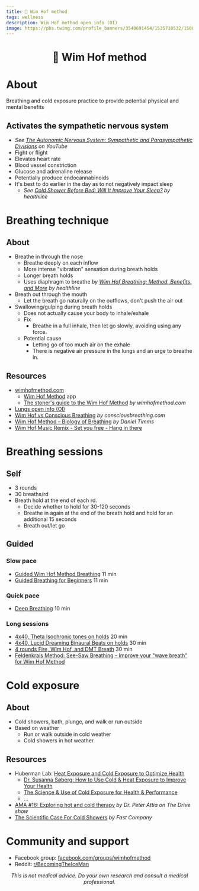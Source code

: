 ```yaml
---
title: 🧊 Wim Hof method
tags: wellness
description: Wim Hof method open info (OI)
image: https://pbs.twimg.com/profile_banners/3540691454/1535710532/1500x500
---
```


<h1 style="text-align: center;">🧊 Wim Hof method</h1>

# About
Breathing and cold exposure practice to provide potential physical and mental benefits

## Activates the sympathetic nervous system
- *See [The Autonomic Nervous System: Sympathetic and Parasympathetic Divisions](https://youtu.be/DPWEhl7gbu4?t=151) on YouTube*
- Fight or flight
- Elevates heart rate
- Blood vessel constriction
- Glucose and adrenaline release
- Potentially produce endocannabinoids
- It's best to do earlier in the day as to not negatively impact sleep
    - *See [Cold Shower Before Bed: Will It Improve Your Sleep?](https://www.healthline.com/health/how-a-cold-shower-before-bed-affects-your-sleep) by healthline*

# Breathing technique

## About
- Breathe in through the nose
    - Breathe deeply on each inflow
    - More intense "vibration" sensation during breath holds
    - Longer breath holds
    - Uses diaphragm to breathe *by [Wim Hof Breathing: Method, Benefits, and More](https://www.healthline.com/health/wim-hof-method) by healthline*
- Breath out through the mouth
    - Let the breath go naturally on the outflows, don't push the air out
- Swallowing/gulping during breath holds
    - Does not actually cause your body to inhale/exhale
    - Fix
        - Breathe in a full inhale, then let go slowly, avoiding using any force.
    - Potential cause
        - Letting go of too much air on the exhale
        - There is negative air pressure in the lungs and an urge to breathe in.

## Resources
- [wimhofmethod.com](https://www.wimhofmethod.com)
    - [Wim Hof Method](https://play.google.com/store/apps/details?id=nl.deckeron.apps.innerfire) app
    - [The stoner's guide to the Wim Hof Method](https://www.wimhofmethod.com/blog/the-stoner-s-guide-to-the-wim-hof-method) *by wimhofmethod.com*
- [Lungs open info (OI)](https://docs.google.com/document/d/1mam8exMzp_L-wnq1AyMkCzlj0bZCSOPsb4uBs5DRSlE/edit#heading=h.fhg5vlppthxg)
- [Wim Hof vs Conscious Breathing](https://www.consciousbreathing.com/articles/wim-hof-vs-conscious-breathing/) *by consciousbreathing.com*
- [Wim Hof Method – Biology of Breathing](https://www.daniel-timms.com/wim-hof-method-biology-of-breathing) *by Daniel Timms*
- [Wim Hof Music Remix -  Set you free - Hang in there](https://www.youtube.com/watch?v=EFbCb_k6p70)

# Breathing sessions

## Self
- 3 rounds
- 30 breaths/rd
- Breath hold at the end of each rd.
    - Decide whether to hold for 30-120 seconds
    - Breathe in again at the end of the breath hold and hold for an additional 15 seconds
    - Breath out/let go

## Guided

### Slow pace
- [Guided Wim Hof Method Breathing](https://www.youtube.com/watch?v=tybOi4hjZFQ) 11 min
- [Guided Breathing for Beginners](https://www.youtube.com/watch?v=0BNejY1e9ik) 11 min

### Quick pace
- [Deep Breathing](https://www.youtube.com/watch?v=xAhAOTXHeNs) 10 min

### Long sessions
- [4x40, Theta Isochronic tones on holds](https://www.youtube.com/watch?v=4eASsYw7mFs) 20 min
- [4x40, Lucid Dreaming Binaural Beats on holds](https://www.youtube.com/watch?v=DLkxT2rgo8k) 30 min
- [4 rounds Fire, Wim Hof, and DMT Breath](https://www.youtube.com/watch?v=gYCy_HHm4qg) 30 min
- [Feldenkrais Method: See-Saw Breathing - Improve your "wave breath" for Wim Hof Method](https://www.youtube.com/watch?v=avNYrxe9dUY&list=PLoHZXuvRaVHnf8IBE4nx3_1Q4edWitwZV)

# Cold exposure

## About
- Cold showers, bath, plunge, and walk or run outside
- Based on weather
    - Run or walk outside in cold weather
    - Cold showers in hot weather

## Resources
- Huberman Lab: [Heat Exposure and Cold Exposure to Optimize Health](https://www.hubermanlab.com/topics/heat-exposure-and-cold-exposure-to-optimize-health)
    - [Dr. Susanna Søberg: How to Use Cold & Heat Exposure to Improve Your Health](https://www.hubermanlab.com/episode/dr-susanna-soberg-how-to-use-cold-and-heat-exposure-to-improve-your-health)
    - [The Science & Use of Cold Exposure for Health & Performance](https://hubermanlab.com/the-science-and-use-of-cold-exposure-for-health-and-performance/)
    - ...
- [AMA #16: Exploring hot and cold therapy](https://pca.st/3ea2nr95#t=8m0s) *by Dr. Peter Attia on The Drive show*
- [The Scientific Case For Cold Showers](https://www.fastcompany.com/3043767/the-scientific-case-for-cold-showers) *by Fast Company*

# Community and support
- Facebook group: [facebook.com/groups/wimhofmethod](https://www.facebook.com/groups/wimhofmethod/)
- Reddit: [r/BecomingTheIceMan](https://www.reddit.com/r/BecomingTheIceman)

<p style="text-align: center; font-style: italic">This is not medical advice. Do your own research and consult a medical professional.</p>